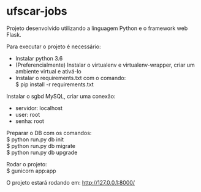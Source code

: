 # ufscar-jobs

Projeto desenvolvido utilizando a linguagem Python e o framework web Flask.

Para executar o projeto é necessário:
- Instalar python 3.6
- (Preferencialmente) Instalar o virtualenv e virtualenv-wrapper, criar um ambiente virtual e ativá-lo
- Instalar o requirements.txt com o comando: <br />
$ pip install -r requirements.txt

Instalar o sgbd MySQL, criar uma conexão:
- servidor: localhost
- user: root
- senha: root

Preparar o DB com os comandos: <br />
$ python run.py db init <br />
$ python run.py db migrate <br />
$ python run.py db upgrade <br />

Rodar o projeto: <br />
$ gunicorn app:app

O projeto estará rodando em:
http://127.0.0.1:8000/
